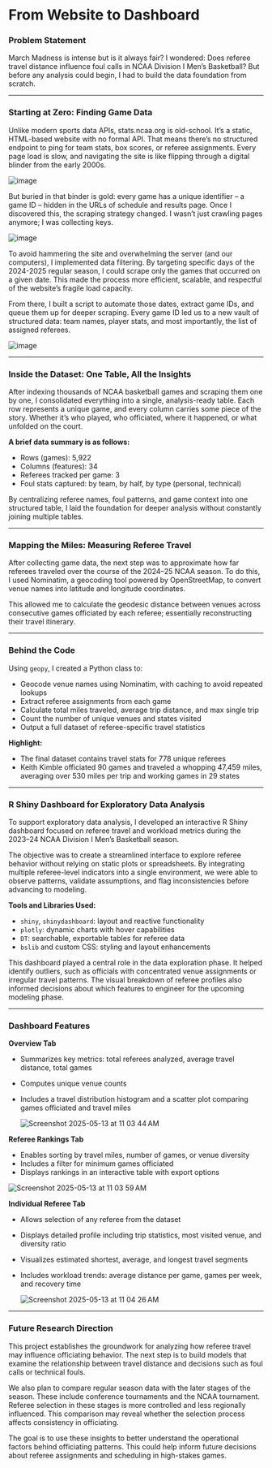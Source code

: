 # From Website to Dashboard

### Problem Statement  
March Madness is intense but is it always fair? I wondered: Does referee travel distance influence foul calls in NCAA Division I Men’s Basketball? But before any analysis could begin, I had to build the data foundation from scratch.

---

### Starting at Zero: Finding Game Data  
Unlike modern sports data APIs, stats.ncaa.org is old-school. It’s a static, HTML-based website with no formal API. That means there’s no structured endpoint to ping for team stats, box scores, or referee assignments. Every page load is slow, and navigating the site is like flipping through a digital blinder from the early 2000s.  


![image](https://github.com/user-attachments/assets/6a2acfbd-a387-4cd7-a6e9-2180cfd8dabe)


But buried in that binder is gold: every game has a unique identifier – a game ID – hidden in the URLs of schedule and results page. Once I discovered this, the scraping strategy changed. I wasn’t just crawling pages anymore; I was collecting keys.  

![image](https://github.com/user-attachments/assets/5a6942b9-fbc4-4bf3-8dc9-12d18986a4ac)


To avoid hammering the site and overwhelming the server (and our computers), I implemented data filtering. By targeting specific days of the 2024-2025 regular season, I could scrape only the games that occurred on a given date. This made the process more efficient, scalable, and respectful of the website’s fragile load capacity.  

From there, I built a script to automate those dates, extract game IDs, and queue them up for deeper scraping. Every game ID led us to a new vault of structured data: team names, player stats, and most importantly, the list of assigned referees.

![image](https://github.com/user-attachments/assets/ed88229e-1849-49a2-8096-3abb26abe6c9)


---

### Inside the Dataset: One Table, All the Insights  
After indexing thousands of NCAA basketball games and scraping them one by one, I consolidated everything into a single, analysis-ready table. Each row represents a unique game, and every column carries some piece of the story. Whether it’s who played, who officiated, where it happened, or what unfolded on the court.  

**A brief data summary is as follows:**  
- Rows (games): 5,922  
- Columns (features): 34  
- Referees tracked per game: 3  
- Foul stats captured: by team, by half, by type (personal, technical)  

By centralizing referee names, foul patterns, and game context into one structured table, I laid the foundation for deeper analysis without constantly joining multiple tables.

---

### Mapping the Miles: Measuring Referee Travel  
After collecting game data, the next step was to approximate how far referees traveled over the course of the 2024–25 NCAA season. To do this, I used Nominatim, a geocoding tool powered by OpenStreetMap, to convert venue names into latitude and longitude coordinates.  

This allowed me to calculate the geodesic distance between venues across consecutive games officiated by each referee; essentially reconstructing their travel itinerary.

---

### Behind the Code  
Using `geopy`, I created a Python class to:  
- Geocode venue names using Nominatim, with caching to avoid repeated lookups  
- Extract referee assignments from each game  
- Calculate total miles traveled, average trip distance, and max single trip  
- Count the number of unique venues and states visited  
- Output a full dataset of referee-specific travel statistics  

**Highlight:**  
- The final dataset contains travel stats for 778 unique referees  
- Keith Kimble officiated 90 games and traveled a whopping 47,459 miles, averaging over 530 miles per trip and working games in 29 states

---

### R Shiny Dashboard for Exploratory Data Analysis  
To support exploratory data analysis, I developed an interactive R Shiny dashboard focused on referee travel and workload metrics during the 2023–24 NCAA Division I Men’s Basketball season.  

The objective was to create a streamlined interface to explore referee behavior without relying on static plots or spreadsheets. By integrating multiple referee-level indicators into a single environment, we were able to observe patterns, validate assumptions, and flag inconsistencies before advancing to modeling.

**Tools and Libraries Used:**  
- `shiny`, `shinydashboard`: layout and reactive functionality  
- `plotly`: dynamic charts with hover capabilities  
- `DT`: searchable, exportable tables for referee data  
- `bslib` and custom CSS: styling and layout enhancements  

This dashboard played a central role in the data exploration phase. It helped identify outliers, such as officials with concentrated venue assignments or irregular travel patterns. The visual breakdown of referee profiles also informed decisions about which features to engineer for the upcoming modeling phase.

---

### Dashboard Features  

**Overview Tab**  
- Summarizes key metrics: total referees analyzed, average travel distance, total games  
- Computes unique venue counts  
- Includes a travel distribution histogram and a scatter plot comparing games officiated and travel miles

  ![Screenshot 2025-05-13 at 11 03 44 AM](https://github.com/user-attachments/assets/7900db4b-a6cb-4d25-ae58-4f6d6d16a2e3)


**Referee Rankings Tab**  
- Enables sorting by travel miles, number of games, or venue diversity  
- Includes a filter for minimum games officiated  
- Displays rankings in an interactive table with export options  

![Screenshot 2025-05-13 at 11 03 59 AM](https://github.com/user-attachments/assets/950df0e8-1081-4cba-882e-98993a0d2a20)


**Individual Referee Tab**  
- Allows selection of any referee from the dataset  
- Displays detailed profile including trip statistics, most visited venue, and diversity ratio  
- Visualizes estimated shortest, average, and longest travel segments  
- Includes workload trends: average distance per game, games per week, and recovery time

  ![Screenshot 2025-05-13 at 11 04 26 AM](https://github.com/user-attachments/assets/2e33346b-6cc3-4123-9a75-e51453b03c26)


---

### Future Research Direction  
This project establishes the groundwork for analyzing how referee travel may influence officiating behavior. The next step is to build models that examine the relationship between travel distance and decisions such as foul calls or technical fouls.  

We also plan to compare regular season data with the later stages of the season. These include conference tournaments and the NCAA tournament. Referee selection in these stages is more controlled and less regionally influenced. This comparison may reveal whether the selection process affects consistency in officiating.  

The goal is to use these insights to better understand the operational factors behind officiating patterns. This could help inform future decisions about referee assignments and scheduling in high-stakes games.
